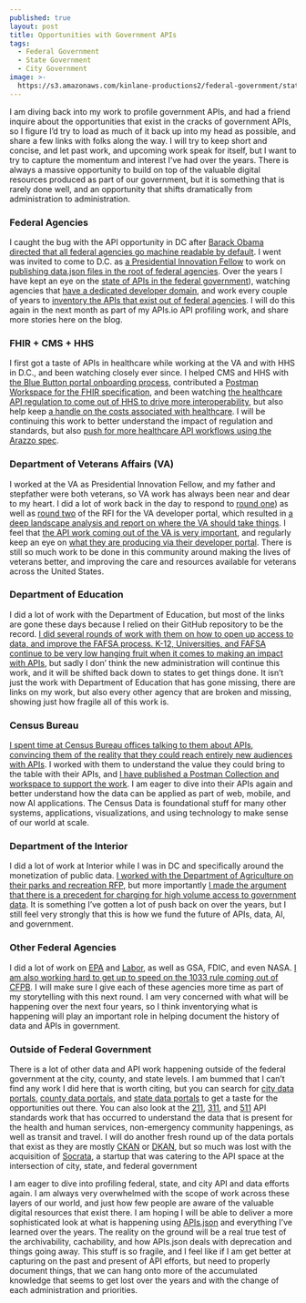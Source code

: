 ```yaml
---
published: true
layout: post
title: Opportunities with Government APIs
tags:
  - Federal Government
  - State Government
  - City Government
image: >-
  https://s3.amazonaws.com/kinlane-productions2/federal-government/state-2017/kin-lane-presidential-innovation-fellow.png
---
```

I am diving back into my work to profile government APIs, and had a friend inquire about the opportunities that exist in the cracks of government APIs, so I figure I’d try to load as much of it back up into my head as possible, and share a few links with folks along the way. I will try to keep short and concise, and let past work, and upcoming work speak for itself, but I want to try to capture the momentum and interest I’ve had over the years. There is always a massive opportunity to build on top of the valuable digital resources produced as part of our government, but it is something that is rarely done well, and an opportunity that shifts dramatically from administration to administration.

### Federal Agencies
I caught the bug with the API opportunity in DC after [Barack Obama directed that all federal agencies go machine readable by default](https://apievangelist.com/2012/06/01/barack-obama-directs-all-federal-agencies-to-have-an-api/). I went was invited to come to D.C. as [a Presidential Innovation Fellow](https://presidentialinnovationfellows.gov/fellows/kin-lane/) to work on [publishing data.json files in the root of federal agencies](https://apievangelist.com/2015/08/05/taking-another-look-at-where-we-are-at-with-datajson-files-for-federal-agencies/). Over the years I have kept an eye on the [state of APIs in the federal government](https://apievangelist.com/2017/07/27/state-of-apis-in-the-federal-government/
)), watching agencies that [have a dedicated developer domain](https://apievangelist.com/2018/09/04/the-federal-agencies-who-use-their-developer-domain-gov-subdomain/), and work every couple of years to [inventory the APIs that exist out of federal agencies](apievangelist.com/2022/10/29/taking-another-look-at-the-state-of-apis-and-data-across-us-federal-agencies/). I will do this again in the next month as part of my APIs.io API profiling work, and share more stories here on the blog.

### FHIR + CMS + HHS
I first got a taste of APIs in healthcare while working at the VA and with HHS in D.C., and been watching closely ever since. I helped CMS and HHS with [the Blue Button portal onboarding process](https://apievangelist.com/2018/02/15/some-common-features-of-an-api-application-review-process/), contributed a [Postman Workspace for the FHIR specification](https://apievangelist.com/2019/09/18/creating-a-postman-collection-for-the-fast-healthcare-interoperability-resources-fhir-specification/), and been watching [the healthcare API regulation to come out of HHS to drive more interoperability](https://apievangelist.com/2020/05/05/hhs-and-cms-finalizes-rules-to-provide-patients-more-control-of-their-health-data-using-apis/), but also help keep [a handle on the costs associated with healthcare](https://apievangelist.com/2021/03/08/turning-centers-for-medicare-medicaid-services-providers-data-files-into-an-api/). I will be continuing this work to better understand the impact of regulation and standards, but also [push for more healthcare API workflows using the Arazzo spec](https://apievangelist.com/2024/11/19/we-need-fast-healthcare-interoperability-resources-fhir-api-arazzo-workflows-to-deliver-the-real-world-healthcare-experiences/).

### Department of Veterans Affairs (VA)
I worked at the VA as Presidential Innovation Fellow, and my father and stepfather were both veterans, so VA work has always been near and dear to my heart. I did a lot of work back in the day to respond to [round one](https://apievangelist.com/2017/10/26/my-response-on-the-department-of-veterans-affairs-rfi-for-the-lighthouse-api-management-platform/
)) as well as [round two](https://apievangelist.com/2018/02/24/department-of-veterans-affairs-lighthouse-platform-rfi-round-two/) of the RFI for the VA developer portal, which resulted in [a deep landscape analysis and report on where the VA should take things](https://skylight-hq.github.io/va-api-landscape/report/). I feel that [the API work coming out of the VA is very important](https://apievangelist.com/2018/08/30/why-i-feel-the-department-of-veterans-affairs-api-effort-is-so-significant/), and regularly keep an eye on [what they are producing via their developer portal](https://apievangelist.com/2018/08/28/reviewing-the-department-of-veterans-affairs-va-new-developer-portal/). There is still so much work to be done in this community around making the lives of veterans better, and improving the care and resources available for veterans across the United States.

### Department of Education
I did a lot of work with the Department of Education, but most of the links are gone these days because I relied on their GitHub repository to be the record. [I did several rounds of work with them on how to open up access to data, and improve the FAFSA process. K-12, Universities, and FAFSA continue to be very low hanging fruit when it comes to making an impact with APIs](https://apievangelist.com/2014/06/02/my-response-to-how-can-the-department-of-education-increase-innovation-transparency-and-access-to-data/), but sadly I don’ think the new administration will continue this work, and it will be shifted back down to states to get things done. It isn’t just the work with Department of Education that has gone missing, there are links on my work, but also every other agency that are broken and missing, showing just how fragile all of this work is.

### Census Bureau
[I spent time at Census Bureau offices talking to them about APIs, convincing them of the reality that they could reach entirely new audiences with APIs](https://apievangelist.com/2013/08/22/delivering-value-for-developers-is-first-when-it-comes-to-the-census-bureau-apis/). I worked with them to understand the value they could bring to the table with their APIs, and [I have published a Postman Collection and workspace to support the work](https://apievangelist.com/2020/09/10/an-openapi-and-postman-collections-for-the-census-api/). I am eager to dive into their APIs again and better understand how the data can be applied as part of web, mobile, and now AI applications. The Census Data is foundational stuff for many other systems, applications, visualizations, and using technology to make sense of our world at scale. 

### Department of the Interior
I did a lot of work at Interior while I was in DC and specifically around the monetization of public data. [I worked with the Department of Agriculture on their parks and recreation RFP](https://apievangelist.com/2014/10/16/i-need-help-to-make-sure-the-dept-of-agriculture-leads-with-apis-in-their-parks-and-recreation-rfp/), but more importantly [I made the argument that there is a precedent for charging for high volume access to government data](https://apievangelist.com/2015/08/24/setting-a-precedent-when-charging-for-high-volume-access-to-government-apis/). It is something I’ve gotten a lot of push back on over the years, but I still feel very strongly that this is how we fund the future of APIs, data, AI, and government. 

### Other Federal Agencies
I did a lot of work on [EPA](https://apievangelist.com/2015/07/25/taking-a-look-at-whats-next-for-the-environmental-protection-agency-epa-envirofacts-data-service-api/) and [Labor](https://apievangelist.com/2016/09/26/taking-another-look-at-the-department-of-labor-api-efforts/), as well as GSA, FDIC, and even NASA. [I am also working hard to get up to speed on the 1033 rule coming out of CFPB](ttps://apievangelist.com/2024/10/23/fdx-1033-api-nutrients/). I will make sure I give each of these agencies more time as part of my storytelling with this next round. I am very concerned with what will be happening over the next four years, so I think inventorying what is happening will play an important role in helping document the history of data and APIs in government.

### Outside of Federal Government
There is a lot of other data and API work happening outside of the federal government at the city, county, and state levels. I am bummed that I can’t find any work I did here that is worth citing, but you can search for [city data portals](https://www.google.com/search?q=city+data+portals), [county data portals](https://www.google.com/search?q=city+data+portals), and [state data portals](https://www.google.com/search?q=city+data+portals) to get a taste for the opportunities out there. You can also look at the [211](https://openreferral.org/), [311](https://apievangelist.com/2017/08/02/when-cities-use-a-common-api-definition-to-report-non-emergency-issues/
), and [511](https://github.com/open511) API standards work that has occurred to understand the data that is present for the health and human services, non-emergency community happenings, as well as transit and travel. I will do another fresh round up of the data portals that exist as they are mostly [CKAN](https://ckan.org/) or [DKAN](https://dkan.readthedocs.io/en/latest/), but so much was lost with the acquisition of [Socrata](https://dev.socrata.com/), a startup that was catering to the API space at the intersection of city, state, and federal government

I am eager to dive into profiling federal, state, and city API and data efforts again. I am always very overwhelmed with the scope of work across these layers of our world, and just how few people are aware of the valuable digital resources that exist there. I am hoping I will be able to deliver a more sophisticated look at what is happening using [APIs.json](https://apisjson.org) and everything I’ve learned over the years. The reality on the ground will be a real true test of the archivability, cachability, and how APIs.json deals with deprecation and things going away. This stuff is so fragile, and I feel like if I am get better at capturing on the past and present of API efforts, but need to properly document things, that we can hang onto more of the accumulated knowledge that seems to get lost over the years and with the change of each administration and priorities.